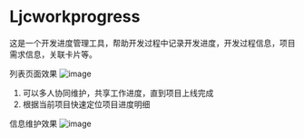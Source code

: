 # Ljcworkprogress
这是一个开发进度管理工具，帮助开发过程中记录开发进度，开发过程信息，项目需求信息，关联卡片等。

列表页面效果
![image](https://github.com/liangjichao/Ljcworkprogress/assets/59160263/100e7721-7b00-4ebd-b3a3-c201c53ff539)


1. 可以多人协同维护，共享工作进度，直到项目上线完成
2. 根据当前项目快速定位项目进度明细

信息维护效果
![image](https://github.com/liangjichao/Ljcworkprogress/assets/59160263/4e3ab193-2268-4e94-ba87-650edbaa7dd6)
